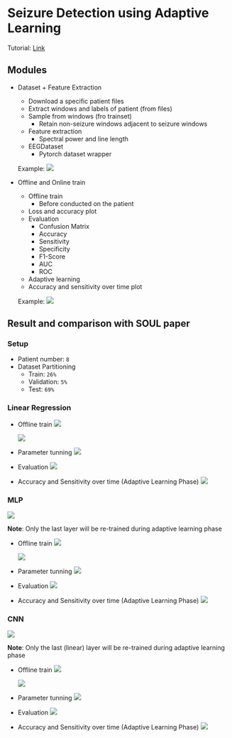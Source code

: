 # Seizure Detection using Adaptive Learning

Tutorial: [Link](tutorial.ipynb)

## Modules

- Dataset + Feature Extraction
    - Download a specific patient files
    - Extract windows and labels of patient (from files)
    - Sample from windows (fro trainset)
        - Retain non-seizure windows adjacent to seizure windows
    - Feature extraction 
        - Spectral power and line length
    - EEGDataset
        - Pytorch dataset wrapper
    
    Example:
    ![](images/dataset_usage.png)

- Offline and Online train
    - Offline train
        - Before conducted on the patient
    - Loss and accuracy plot
    - Evaluation
        - Confusion Matrix
        - Accuracy
        - Sensitivity
        - Specificity
        - F1-Score
        - AUC
        - ROC
    - Adaptive learning 
    - Accuracy and sensitivity over time plot

    Example:
    ![](images/offline_and_online_train.png)

## Result and comparison with SOUL paper

### Setup
- Patient number: `8`
- Dataset Partitioning
    - Train: `26%`
    - Validation: `5%`
    - Test: `69%`


### Linear Regression

- Offline train 
    ![](images/comparison/train_log.png)

    ![](images/comparison/train_loss_acc_plot.png)

- Parameter tunning
    ![](images/comparison/parameter_tuning.png)

- Evaluation
    ![](images/comparison/evaluation.png)

- Accuracy and Sensitivity over time (Adaptive Learning Phase)
    ![](images/comparison/acc_sen_over_time.PNG)

### MLP 

![](images/comparison/mlp_model.png)

**Note**: Only the last layer will be re-trained during adaptive learning phase

- Offline train 
    ![](images/comparison/mlp_train_log.png)

    ![](images/comparison/mlp_train_loss_acc_plot.png)

- Parameter tunning
    ![](images/comparison/mlp_parameter_tuning.png)

- Evaluation
    ![](images/comparison/mlp_evaluation.png)

- Accuracy and Sensitivity over time (Adaptive Learning Phase)
    ![](images/comparison/mlp_acc_sen_over_time.PNG)

### CNN

![](images/comparison/cnn_model.png)

**Note**: Only the last (linear) layer will be re-trained during adaptive learning phase

- Offline train 
    ![](images/comparison/cnn_train_log.png)

    ![](images/comparison/cnn_train_loss_acc_plot.png)

- Parameter tunning
    ![](images/comparison/cnn_parameter_tuning.png)

- Evaluation
    ![](images/comparison/cnn_evaluation.png)

- Accuracy and Sensitivity over time (Adaptive Learning Phase)
    ![](images/comparison/cnn_acc_sen_over_time.PNG)
